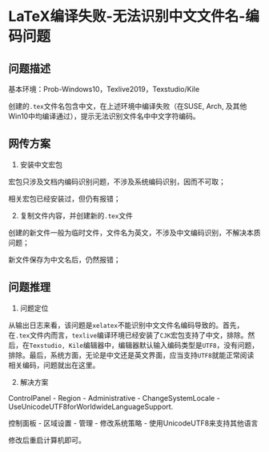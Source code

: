# LaTeX编译失败-无法识别中文文件名-编码问题

## 问题描述

基本环境：Prob-Windows10，Texlive2019，Texstudio/Kile

创建的`.tex`文件名包含中文，在上述环境中编译失败（在SUSE, Arch, 及其他 Win10中均编译通过），提示无法识别文件名中中文字符编码。

## 网传方案

1. 安装中文宏包

宏包只涉及文档内编码识别问题，不涉及系统编码识别，因而不可取；

相关宏包已经安装过，但仍有报错；

2. 复制文件内容，并创建新的`.tex`文件

创建的新文件一般为临时文件，文件名为英文，不涉及中文编码识别，不解决本质问题；

新文件保存为中文名后，仍然报错；

## 问题推理

1. 问题定位

从输出日志来看，该问题是`xelatex`不能识别中文文件名编码导致的。首先，在`.tex`文件内而言，`texlive`编译环境已经安装了`CJK`宏包支持了中文，排除。然后，在`Texstudio, Kile`编辑器中，编辑器默认输入编码类型是`UTF8`，没有问题，排除。最后，系统方面，无论是中文还是英文界面，应当支持`UTF8`就能正常阅读相关编码，问题就出在这里。

2. 解决方案

ControlPanel - Region - Administrative - ChangeSystemLocale - UseUnicodeUTF8forWorldwideLanguageSupport.

控制面板 - 区域设置 - 管理 - 修改系统策略 - 使用UnicodeUTF8来支持其他语言

修改后重启计算机即可。
